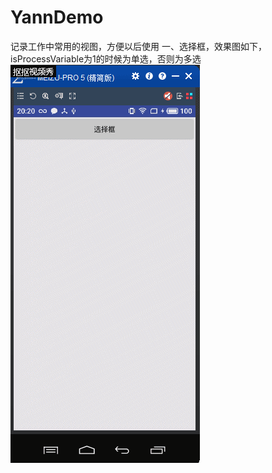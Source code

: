 # YannDemo
记录工作中常用的视图，方便以后使用
一、选择框，效果图如下，isProcessVariable为1的时候为单选，否则为多选
![选择框_复选](https://github.com/yann02/YannDemo/blob/master/gifview/选择框.gif)
